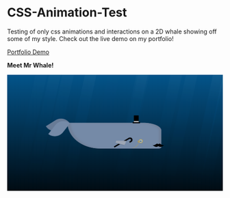 # CSS-Animation-Test
Testing of only css animations and interactions on a 2D whale showing off some of my style. Check out the live demo on my portfolio!

[Portfolio Demo](https://georgebastock.github.io/CSS-Animation-Test/)

**Meet Mr Whale!**

![Animation Testing Whale](/images/screenshot.png)
